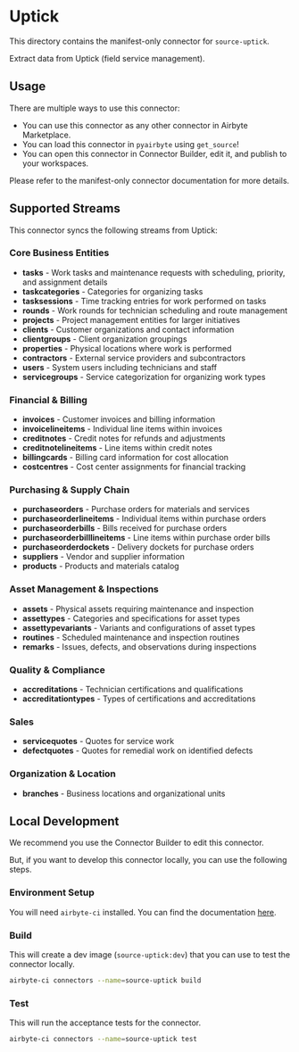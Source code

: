 # Uptick

This directory contains the manifest-only connector for `source-uptick`.

Extract data from Uptick (field service management).

## Usage

There are multiple ways to use this connector:
- You can use this connector as any other connector in Airbyte Marketplace.
- You can load this connector in `pyairbyte` using `get_source`!
- You can open this connector in Connector Builder, edit it, and publish to your workspaces.

Please refer to the manifest-only connector documentation for more details.

## Supported Streams

This connector syncs the following streams from Uptick:

### Core Business Entities

- **tasks** - Work tasks and maintenance requests with scheduling, priority, and assignment details
- **taskcategories** - Categories for organizing tasks
- **tasksessions** - Time tracking entries for work performed on tasks
- **rounds** - Work rounds for technician scheduling and route management
- **projects** - Project management entities for larger initiatives
- **clients** - Customer organizations and contact information
- **clientgroups** - Client organization groupings
- **properties** - Physical locations where work is performed
- **contractors** - External service providers and subcontractors
- **users** - System users including technicians and staff
- **servicegroups** - Service categorization for organizing work types

### Financial & Billing

- **invoices** - Customer invoices and billing information
- **invoicelineitems** - Individual line items within invoices
- **creditnotes** - Credit notes for refunds and adjustments
- **creditnotelineitems** - Line items within credit notes
- **billingcards** - Billing card information for cost allocation
- **costcentres** - Cost center assignments for financial tracking

### Purchasing & Supply Chain

- **purchaseorders** - Purchase orders for materials and services
- **purchaseorderlineitems** - Individual items within purchase orders
- **purchaseorderbills** - Bills received for purchase orders
- **purchaseorderbilllineitems** - Line items within purchase order bills
- **purchaseorderdockets** - Delivery dockets for purchase orders
- **suppliers** - Vendor and supplier information
- **products** - Products and materials catalog

### Asset Management & Inspections

- **assets** - Physical assets requiring maintenance and inspection
- **assettypes** - Categories and specifications for asset types
- **assettypevariants** - Variants and configurations of asset types
- **routines** - Scheduled maintenance and inspection routines
- **remarks** - Issues, defects, and observations during inspections

### Quality & Compliance

- **accreditations** - Technician certifications and qualifications
- **accreditationtypes** - Types of certifications and accreditations

### Sales

- **servicequotes** - Quotes for service work
- **defectquotes** - Quotes for remedial work on identified defects

### Organization & Location

- **branches** - Business locations and organizational units

## Local Development

We recommend you use the Connector Builder to edit this connector.

But, if you want to develop this connector locally, you can use the following steps.

### Environment Setup

You will need `airbyte-ci` installed. You can find the documentation [here](airbyte-ci).

### Build

This will create a dev image (`source-uptick:dev`) that you can use to test the connector locally.
```bash
airbyte-ci connectors --name=source-uptick build
```

### Test

This will run the acceptance tests for the connector.
```bash
airbyte-ci connectors --name=source-uptick test
```

